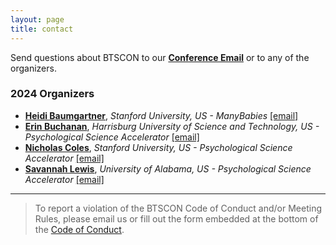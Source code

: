 ```yaml
---
layout: page
title: contact
---
```



Send questions about BTSCON to our [**Conference Email**](mailto:bigteamscienceconference@gmail.com) or to any of the organizers. <br>

### 2024 Organizers
* [**Heidi Baumgartner**](https://profiles.stanford.edu/heidi-baumgartner), *Stanford University, US - ManyBabies* [[email]](mailto:heidib@stanford.edu)
* [**Erin Buchanan**](https://www.aggieerin.com/), *Harrisburg University of Science and Technology, US - Psychological Science Accelerator* [[email]](mailto:buchananlab@gmail.com)
* [**Nicholas Coles**](https://hai.stanford.edu/people/nicholas-coles), *Stanford University, US - Psychological Science Accelerator* [[email]](mailto:ncoles@stanford.edu)
* [**Savannah Lewis**](https://savannahclewis.wordpress.com/), *University of Alabama, US - Psychological Science Accelerator* [[email]](mailto:)

<!--
### 2023 Accessibility Consultant
* [**Liz Hare**](http://www.doggenetics.com/), *ManyDogs* [[email]](mailto:LizHare@DogGenetics.com)

### 2023 Program Committee
* [**Haixin Dang**](http://www.haixindang.com/), *Philosophy of Science, University of Nebraska, US* [[email]](mailto:haixindang@unomaha.edu)
* [**Aishwarya Iyer**](https://scholar.google.com/citations?user=zkHndXUAAAAJ&hl=en), *Psychology, Christ University, India* [[email]](iyeraishwarya.work@gmail.com)
* [**Vedrana Šlipogor**](https://zoo.prf.jcu.cz/index.php/staff-item/slipogor-vedrana/?lang=en), *Zoology, University of South Bohemia, Czechia* [[email]](mailto:slipogor@prf.jcu.cz)
* [**Robert Thibault**](https://metrics.stanford.edu/people/robert-thibault), *METRICS, Stanford University, US* [[email]](mailto:rthibaul@stanford.edu)
-->

***

> To report a violation of the BTSCON Code of Conduct and/or Meeting Rules, please email us or fill out the form embedded at the bottom of the [Code of Conduct]({{site.baseurl}}/codeofconduct/).